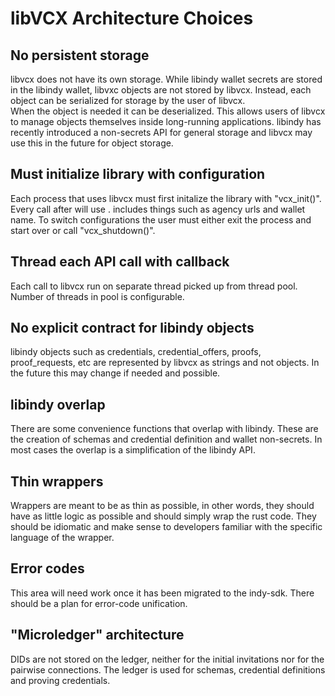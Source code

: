 libVCX Architecture Choices
=====
No persistent storage
-----
libvcx does not have its own storage. While libindy wallet secrets are stored in the libindy wallet, 
libvxc objects are not stored by libvcx. Instead, each object can be serialized for storage by the user of libvcx.  
When the object is needed it can be deserialized. This allows users of libvcx to manage objects themselves 
inside long-running applications. libindy has recently introduced a non-secrets API for general storage and 
libvcx may use this in the future for object storage.

Must initialize library with configuration
-----
Each process that uses libvcx must first initalize the library with "vcx_init(<configuration>)". Every call after 
will use <configuration>. <configuration> includes things such as agency urls and wallet name. To switch 
configurations the user must either exit the process and start over or call "vcx_shutdown()".

Thread each API call with callback
-----
Each call to libvcx run on separate thread picked up from thread pool. Number of threads in pool is configurable.

No explicit contract for libindy objects
-----
libindy objects such as credentials, credential_offers, proofs, proof_requests, etc are represented by 
libvcx as strings and not objects.  In the future this may change if needed and possible.

libindy overlap
-----
There are some convenience functions that overlap with libindy. These are the creation of schemas and 
credential definition and wallet non-secrets. In most cases the overlap is a simplification of the libindy API.

Thin wrappers
-----
Wrappers are meant to be as thin as possible, in other words, they should have as little logic as possible 
and should simply wrap the rust code. They should be idiomatic and make sense to developers familiar with 
the specific language of the wrapper.

Error codes
-----
This area will need work once it has been migrated to the indy-sdk. There should be a plan for error-code unification.

"Microledger" architecture
-----
DIDs are not stored on the ledger, neither for the initial invitations nor for the pairwise connections. 
The ledger is used for schemas, credential definitions and proving credentials.

